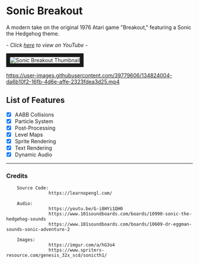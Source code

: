 # Sonic Breakout

A modern take on the original 1976 Atari game "Breakout," featuring a Sonic the Hedgehog theme.

*- Click <a href="https://www.youtube.com/watch?v=K1eCgV0rLbk&t=2s" target="_blank">here</a> to view on YouTube -*

<img src="https://i.imgur.com/Re8SGUs.png" alt="Sonic Breakout Thumbnail" border="10" />

https://user-images.githubusercontent.com/39779606/134824004-da6b10f2-16fb-4d6e-affe-2323fdea3d25.mp4

## List of Features

- [x] AABB Collisions
- [x] Particle System
- [x] Post-Processing
- [x] Level Maps
- [x] Sprite Rendering
- [x] Text Rendering
- [x] Dynamic Audio

---

### Credits
        
        Source Code:
                    https://learnopengl.com/
                    
        Audio:
                    https://youtu.be/G-i8HYi1QH0
                    https://www.101soundboards.com/boards/10990-sonic-the-hedgehog-sounds
                    https://www.101soundboards.com/boards/10609-dr-eggman-sounds-sonic-adventure-2
                    
        Images:
                    https://imgur.com/a/hG3o4
                    https://www.spriters-resource.com/genesis_32x_scd/sonicth1/
